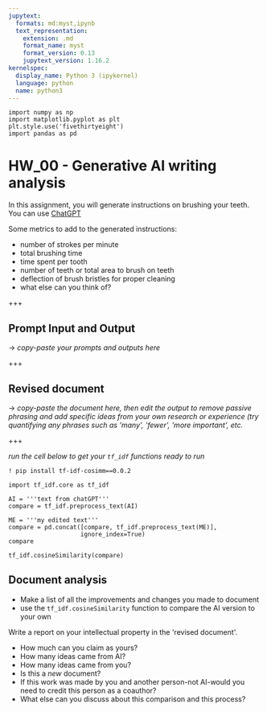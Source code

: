 ```yaml
---
jupytext:
  formats: md:myst,ipynb
  text_representation:
    extension: .md
    format_name: myst
    format_version: 0.13
    jupytext_version: 1.16.2
kernelspec:
  display_name: Python 3 (ipykernel)
  language: python
  name: python3
---
```


```{code-cell} ipython3
import numpy as np
import matplotlib.pyplot as plt
plt.style.use('fivethirtyeight')
import pandas as pd
```

# HW_00 - Generative AI writing analysis

In this assignment, you will generate instructions on brushing your teeth. You can use [ChatGPT](https://chatgpt.com/)

Some metrics to add to the generated instructions:

- number of strokes per minute
- total brushing time
- time spent per tooth 
- number of teeth or total area to brush on teeth
- deflection of brush bristles for proper cleaning
- what else can you think of?

+++

## Prompt Input and Output

-> _copy-paste your prompts and outputs here_

+++

## Revised document

-> _copy-paste the document here, then edit the output to remove passive phrasing and add specific ideas from your own research or experience (try quantifying any phrases such as 'many', 'fewer', 'more important', etc._

+++

_run the cell below to get your `tf_idf` functions ready to run_

```{code-cell} ipython3
! pip install tf-idf-cosimm==0.0.2
```

```{code-cell} ipython3
import tf_idf.core as tf_idf
```

```{code-cell} ipython3
AI = '''text from chatGPT'''
compare = tf_idf.preprocess_text(AI)
```

```{code-cell} ipython3
ME = '''my edited text'''
compare = pd.concat([compare, tf_idf.preprocess_text(ME)], 
                    ignore_index=True)
compare
```

```{code-cell} ipython3
tf_idf.cosineSimilarity(compare)
```
## Document analysis

- Make a list of all the improvements and changes you made to document
- use the `tf_idf.cosineSimilarity` function to compare the AI version to your own

Write a report on your intellectual property  in the 'revised document'. 
- How much can you claim as yours?
- How many ideas came from AI?
- How many ideas came from you?
- Is this a _new_ document?
- If this work was made by you and another person-not AI-would you need to credit this person as a coauthor?
- What else can you discuss about this comparison and this process?


```{code-cell} ipython3

```
